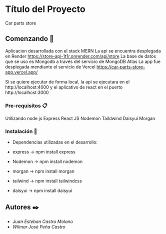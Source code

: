 # Título del Proyecto

Car parts store

## Comenzando 🚀
Aplicacion desarrollada con el stack MERN 
La api se encuentra desplegada en Render https://store-api-1t1r.onrender.com/api/store
La base de datos que se uso es Mongodb a través del servicio de MongoDB Atlas
La app fue desplegada mendiante el servicio de Vercel https://car-parts-store-app.vercel.app/

Si se quiere ejecutar de forma local, la api se ejecutara en el http://localhost:4000 y el aplicativo de react en el puerto http://localhost:3000

### Pre-requisitos 📋

Utilizando node js
Express
React JS
Nodemon
Taildwind
Daisyui
Morgan

### Instalación 🔧
* Dependencias utilizadas en el desarrollo:
  
* express -> npm install express 

* Nodemon -> npm install nodemon 

* morgan -> npm install morgan
  
* tailwind -> npm install tailwindcss

* daisyui -> npm install daisyui

## Autores ✒️

* *Juan Esteban Castro Molano*    
* *Wilmar José Peña Castro*    



